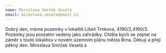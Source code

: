 ```yaml
---
name: Miroslava Smrček Veselá
email: miroslava_vesela@email.cz
---
```


Dobrý den, máme pozemky v lokalitě Líšeň Trnkova, 4190/2,4190/3. Pozemky jsou prozatím vedeny jako zahrádky. Chtěla bych se zeptat na záměr s touto lokalitou v novém územním plánu města Brna. Děkuji a přeji pěkný den. Miroslava Smrček Veselá
a

